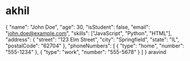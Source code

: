 # akhil
{
  "name": "John Doe",
  "age": 30,
  "isStudent": false,
  "email": "john.doe@example.com",
  "skills": ["JavaScript", "Python", "HTML"],
  "address": {
    "street": "123 Elm Street",
    "city": "Springfield",
    "state": "IL",
    "postalCode": "62704"
  },
  "phoneNumbers": [
    {
      "type": "home",
      "number": "555-1234"
    },
    {
      "type": "work",
      "number": "555-5678"
    }
  ]
}
aravind

